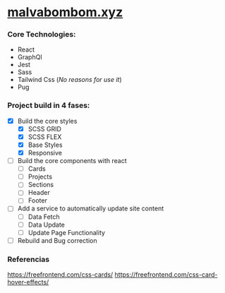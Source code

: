 # [malvabombom.xyz](https://malvabombom.xyz/)

### Core Technologies:

- React 
- GraphQl
- Jest
- Sass
- Tailwind Css (*No reasons for use it*)
- Pug
### Project build in 4 fases:

- [x] Build the core styles
  - [x] SCSS GRID
  - [x] SCSS FLEX
  - [x] Base Styles
  - [x] Responsive
- [ ] Build the core components with react
  - [ ] Cards
  - [ ] Projects
  - [ ] Sections
  - [ ] Header
  - [ ] Footer
- [ ] Add a service to automatically update site content
  - [ ] Data Fetch
  - [ ] Data Update
  - [ ] Update Page Functionality
- [ ] Rebuild and Bug correction

### Referencias

https://freefrontend.com/css-cards/
https://freefrontend.com/css-card-hover-effects/

